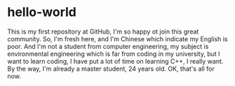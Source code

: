 # hello-world
This is my first repository at GitHub, I'm so happy ot join this great community.
So, I'm fresh here, and I'm Chinese which indicate my English is poor. And I'm not a student from computer engineering,
my subject is environmental engineering which is far from coding in my university, but I want to learn coding, I have put
a lot of time on learning C++, I really want. By the way, I'm already a master student, 24 years old. OK, that's all
for now.
